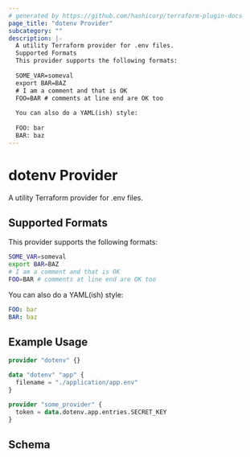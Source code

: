 ```yaml
---
# generated by https://github.com/hashicorp/terraform-plugin-docs
page_title: "dotenv Provider"
subcategory: ""
description: |-
  A utility Terraform provider for .env files.
  Supported Formats
  This provider supports the following formats:
  
  SOME_VAR=someval
  export BAR=BAZ
  # I am a comment and that is OK
  FOO=BAR # comments at line end are OK too
  
  You can also do a YAML(ish) style:
  
  FOO: bar
  BAR: baz
---
```


# dotenv Provider

A utility Terraform provider for .env files.  
## Supported Formats
This provider supports the following formats:  
```sh
SOME_VAR=someval
export BAR=BAZ
# I am a comment and that is OK
FOO=BAR # comments at line end are OK too
```
You can also do a YAML(ish) style:
```yml  
FOO: bar
BAR: baz
```

## Example Usage

```terraform
provider "dotenv" {}

data "dotenv" "app" {
  filename = "./application/app.env"
}

provider "some_provider" {
  token = data.dotenv.app.entries.SECRET_KEY
}
```

<!-- schema generated by tfplugindocs -->
## Schema
